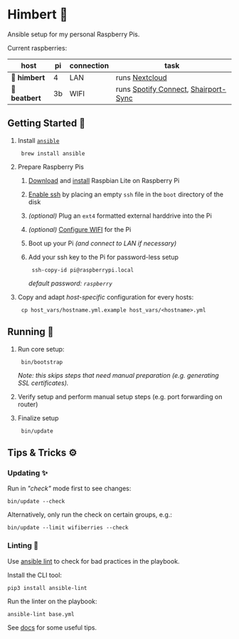 # Himbert 🧸

Ansible setup for my personal Raspberry Pis.

Current raspberries:

| host            | pi | connection | task                                           |
|-----------------|----|------------|------------------------------------------------|
| **🍇 himbert**  | 4  | LAN        | runs [Nextcloud](https://nextcloud.com/)       |
| **💽 beatbert** | 3b | WIFI       | runs [Spotify Connect][1], [Shairport-Sync][2] |

[1]: https://www.spotify.com/us/connect/
[2]: https://github.com/mikebrady/shairport-sync

## Getting Started 🎒

1. Install [`ansible`](https://www.ansible.com/)

        brew install ansible

1. Prepare Raspberry Pis

    1. [Download](https://www.raspberrypi.org/downloads/raspbian/) and [install](https://www.raspberrypi.org/documentation/installation/installing-images/mac.md) Raspbian Lite on Raspberry Pi

    1. [Enable ssh](https://www.raspberrypi.org/documentation/remote-access/ssh/) by placing an empty `ssh` file in the `boot` directory of the disk

    1. _(optional)_ Plug an `ext4` formatted external harddrive into the Pi

    1. _(optional)_ [Configure WIFI](./DOC.md#set-up-wifi-for-a-pi) for the Pi

    1. Boot up your Pi _(and connect to LAN if necessary)_

    1. Add your ssh key to the Pi for password-less setup

            ssh-copy-id pi@raspberrypi.local

        *default password: `raspberry`*

1. Copy and adapt _host-specific_ configuration for every hosts:

        cp host_vars/hostname.yml.example host_vars/<hostname>.yml

## Running 🏃

1. Run core setup:

        bin/bootstrap

    _Note: this skips steps that need manual preparation (e.g. generating SSL certificates)._

1. Verify setup and perform manual setup steps (e.g. port forwarding on router)

1. Finalize setup

        bin/update

## Tips & Tricks ⚙️

### Updating ✨

Run in _"check"_ mode first to see changes:

    bin/update --check

Alternatively, only run the check on certain groups, e.g.:

    bin/update --limit wifiberries --check

### Linting 💅

Use [ansible lint](https://docs.ansible.com/ansible-lint/) to check for bad practices in the playbook.

Install the CLI tool:

    pip3 install ansible-lint

Run the linter on the playbook:

    ansible-lint base.yml

See [docs](DOC.md) for some useful tips.
